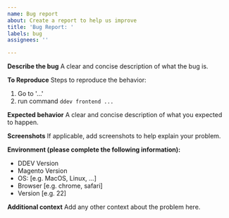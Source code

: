 ```yaml
---
name: Bug report
about: Create a report to help us improve
title: 'Bug Report: '
labels: bug
assignees: ''

---
```


**Describe the bug**
A clear and concise description of what the bug is.

**To Reproduce**
Steps to reproduce the behavior:
1. Go to '...'
2. run command `ddev frontend ...`

**Expected behavior**
A clear and concise description of what you expected to happen.

**Screenshots**
If applicable, add screenshots to help explain your problem.

**Environment (please complete the following information):**
 - DDEV Version
 - Magento Version
 - OS: [e.g. MacOS, Linux, ...]
 - Browser [e.g. chrome, safari]
 - Version [e.g. 22]

**Additional context**
Add any other context about the problem here.
